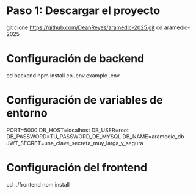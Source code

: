 # Paso 1: Descargar el proyecto
git clone https://github.com/DeanReyes/aramedic-2025.git
cd aramedic-2025

# Configuración de backend
cd backend
npm install
cp .env.example .env

# Configuración de variables de entorno
PORT=5000
DB_HOST=localhost
DB_USER=root
DB_PASSWORD=TU_PASSWORD_DE_MYSQL
DB_NAME=aramedic_db
JWT_SECRET=una_clave_secreta_muy_larga_y_segura

# Configuración del frontend
cd ../frontend
npm install